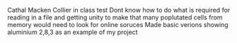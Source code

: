 Cathal Macken Collier 
in class test 
Dont know how to do what is required for reading in a file and getting unity to make that many poplutated cells from memory would need to look for online soruces 
Made basic  verions showing  aluminium 2,8,3 as an example of my project
